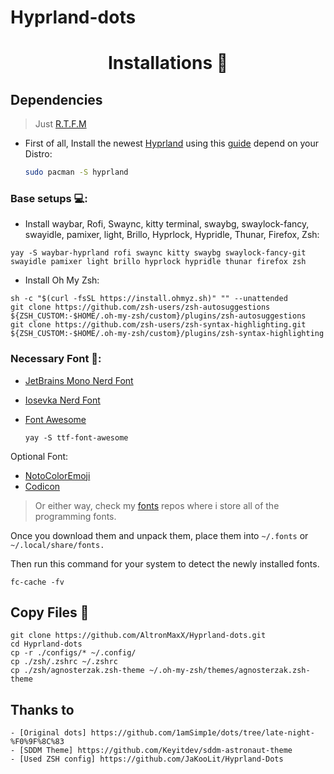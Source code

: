 # Hyprland-dots

<div align="center">
    <h1>Installations 💫</h1>
</div>

## Dependencies

> Just [R.T.F.M](https://en.wikipedia.org/wiki/RTFM)

- First of all, Install the newest [Hyprland](https://hyprland.org/) using this [guide](https://wiki.hyprland.org/Getting-Started/Installation/) depend on your Distro:

  ```zsh
  sudo pacman -S hyprland
  ```

### Base setups 💻:

- Install waybar, Rofi, Swaync, kitty terminal, swaybg, swaylock-fancy, swayidle, pamixer, light, Brillo, Hyprlock, Hypridle, Thunar, Firefox, Zsh:

```
yay -S waybar-hyprland rofi swaync kitty swaybg swaylock-fancy-git swayidle pamixer light brillo hyprlock hypridle thunar firefox zsh
```

- Install Oh My Zsh:
```
sh -c "$(curl -fsSL https://install.ohmyz.sh)" "" --unattended 
git clone https://github.com/zsh-users/zsh-autosuggestions ${ZSH_CUSTOM:-$HOME/.oh-my-zsh/custom}/plugins/zsh-autosuggestions 
git clone https://github.com/zsh-users/zsh-syntax-highlighting.git ${ZSH_CUSTOM:-$HOME/.oh-my-zsh/custom}/plugins/zsh-syntax-highlighting
```

### Necessary Font 🔑:

- [JetBrains Mono Nerd Font](https://github.com/ryanoasis/nerd-fonts/releases/download/v2.2.2/JetBrainsMono.zip)

- [Iosevka Nerd Font](https://github.com/ryanoasis/nerd-fonts/releases/download/v2.3.3/Iosevka.zip)

- [Font Awesome](https://archlinux.org/packages/community/any/ttf-font-awesome/)
  ```
  yay -S ttf-font-awesome
  ```

Optional Font:

- [NotoColorEmoji](https://github.com/googlefonts/noto-emoji/raw/main/fonts/NotoColorEmoji.ttf)
- [Codicon](https://github.com/microsoft/vscode-codicons/raw/main/dist/codicon.ttf)

> Or either way, check my [fonts](https://github.com/iamverysimp1e/fonts) repos where i store all of the programming fonts.

Once you download them and unpack them, place them into `~/.fonts` or `~/.local/share/fonts.`

Then run this command for your system to detect the newly installed fonts.

```
fc-cache -fv
```

## Copy Files 💾

```
git clone https://github.com/AltronMaxX/Hyprland-dots.git
cd Hyprland-dots
cp -r ./configs/* ~/.config/
cp ./zsh/.zshrc ~/.zshrc
cp ./zsh/agnosterzak.zsh-theme ~/.oh-my-zsh/themes/agnosterzak.zsh-theme
```

## Thanks to
    - [Original dots] https://github.com/1amSimp1e/dots/tree/late-night-%F0%9F%8C%83
    - [SDDM Theme] https://github.com/Keyitdev/sddm-astronaut-theme
    - [Used ZSH config] https://github.com/JaKooLit/Hyprland-Dots
